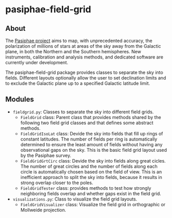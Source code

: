 # pasiphae-field-grid

## About
The [Pasiphae project](http://pasiphae.science/) aims to map, with
unprecedented accuracy, the polarization of millions of stars at areas of the
sky away from the Galactic plane, in both the Northern and the Southern
hemispheres. New instruments, calibration and analysis methods, and dedicated
software are currently under development.

The pasiphae-field-grid package provides classes to separate the sky into
fields. Different layouts optionally allow the user to set declination limits
and to exclude the Galactic plane up to a specified Galactic latitude limit.

## Modules

* `fieldgrid.py`: Classes to separate the sky into different field grids.
    * `FieldGrid` class: Parent class that provides methods shared by the
      following two field grid classes and that defines some abstract methods.
    * `FieldGridIsoLat` class: Devide the sky into fields that fill up rings
      of constant latitudes. The number of fields per ring is automatically
      determined to ensure the least amount of fields without having any
      observational gaps on the sky. This is the basic field grid layout used
      by the Pasiphae survey.
    * `FieldGridGrtCirc` class: Devide the sky into fields along great cicles.
      The number of great circles and the number of fields along each circle is
      automatically chosen based on the field of view. This is an inefficient
      approach to split the sky into fields, because it results in strong
      overlap closer to the poles.
    * `FieldGridTester` class: provides methods to test how strongly
      neighboring fields overlap and whether gaps exist in the field grid.
* `visualizations.py`: Class to visualize the field grid layouts.
    * `FieldGridVisualizer` class: Visualize the field grid in orthographic or
      Mollweide projection.
